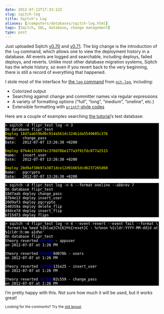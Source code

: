 ```yaml
--- 
date: 2012-07-12T17:33:12Z
slug: sqitch-log
title: Sqitch’s Log
aliases: [/computers/databases/sqitch-log.html]
tags: [Sqitch, SQL, database, change management]
type: post
---
```


<p>Just uploaded Sqitch <a href="https://metacpan.org/release/DWHEELER/App-Sqitch-0.70-TRIAL">v0.70</a> and <a href="https://metacpan.org/release/DWHEELER/App-Sqitch-0.71-TRIAL">v0.71</a>. The big change is the introduction of the <code>log</code> command, which allows one to view the deployment history in a database. All events are logged and searchable, including deploys, failed deploys, and reverts. Unlike most other database migration systems, Sqitch has the whole history, so even if you revert back to the very beginning, there is still a record of everything that happened.</p>

<p>I stole most of the interface for <a href="https://github.com/theory/sqitch/blob/master/lib/sqitch-log.pod">the <code>log</code> command</a> from <a href="http://git-scm.com/docs/git-log"><code>git-log</code></a>, including:</p>

<ul>
<li>Colorized output</li>
<li>Searching against change and committer names via regular expressions</li>
<li>A variety of formatting options (“full”, “long”, “medium”, “oneline”, etc.)</li>
<li>Extensible formatting with <a href="https://github.com/theory/sqitch/blob/master/lib/sqitch-log.pod#formats"><code>printf</code>-style codes</a></li>
</ul>


<p>Here are a couple of examples searching <a href="https://github.com/theory/sqitch/blob/master/lib/sqitchtutorial.pod">the tutorial</a>’s test database:</p>

<pre style="background:black;color:white"><code>&gt; sqitch -d flipr_test log -n 3
On database flipr_test
<span style="color:yellow">Deploy 18d7aab59bd0c914a561dc324b1da5549605c376</span>
Name:   change_pass
Date:   2012-07-07 13:26:30 +0200

<span style="color:yellow">Deploy 87b4e131897ec370d78be177a3f91fdc877a2515</span>
Name:   insert_user
Date:   2012-07-07 13:26:30 +0200

<span style="color:yellow">Deploy 20d9af30b97a3071dce12d91665dcd6237265d60</span>
Name:   pgcrypto
Date:   2012-07-07 13:26:30 +0200
</code></pre>

<pre style="background:black;color:white"><code>&gt; sqitch -d flipr_test log -n 6 --format oneline --abbrev 7
On database flipr_test
18d7aab deploy change_pass
87b4e13 deploy insert_user
20d9af3 deploy pgcrypto
540359a deploy delete_flip
d4dce7d deploy insert_flip
b715d73 deploy flips
</code></pre>

<pre style="background:black;color:white"><code>&gt; sqitch -d flipr_test log -n 4 --event revert --event fail --format \
'format:%a %eed %{blue}C%{6}h%{reset}C - %c%non %{cldr:YYYY-MM-dd}d at %{cldr:h:mm a}d%n' 
On database flipr_test
theory reverted <span style="color:blue">9df095</span> - appuser
on 2012-07-07 at 1:26 PM

theory reverted <span style="color:blue">9df095</span>9d078b</span> - users
on 2012-07-07 at 1:26 PM

theory reverted <span style="color:blue">9df095</span>131e25</span> - insert_user
on 2012-07-07 at 1:26 PM

theory reverted <span style="color:blue">9df095</span>02c559</span> - change_pass
on 2012-07-07 at 1:26 PM
</code></pre>

<p>I’m pretty happy with this. Not sure how much it will be used, but it works great!</p>

<p class="past"><small>Looking for the comments? Try the <a rel="nofollow" href="//past.justatheory.com/computers/databases/sqitch-log.html">old layout</a>.</small></p>


